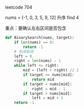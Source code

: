 leetcode 704

nums = [-1, 0, 3, 5, 9, 12] 升序
find 4


重点：要确认左右区间是否包含

```python
def BinarySearch(nums, target):
    if len(nums) == 0:
        return -1
    # 左闭右闭
    left = 0
    right = len(nums) - 1
    while left <= right:
        mid = (left + right) // 2
        if target == nums[mid]:
            return mid
        if target < nums[mid]:
            right = mid - 1
        if target > nums[mid]:
            left = mid + 1
    return -1

```